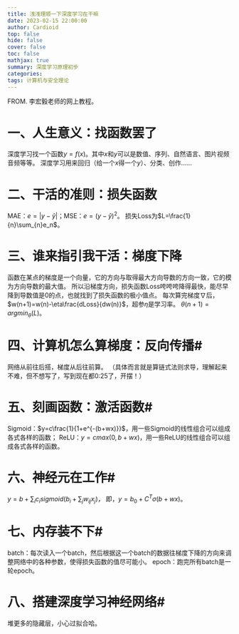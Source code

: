```yaml
---
title: 浅浅理顺一下深度学习在干嘛
date: 2023-02-15 22:00:00
author: Cardioid
top: false
hide: false
cover: false
toc: false
mathjax: true
summary: 深度学习原理初步
categories: 
tags: 计算机与安全理论
---
```

FROM. 李宏毅老师的网上教程。
# 一、人生意义：找函数罢了
深度学习找一个函数$y=f(x)$。其中$x$和$y$可以是数值、序列、自然语言、图片视频音频等等。
深度学习用来回归（给一个$x$得一个$y$）、分类、创作......
# 二、干活的准则：损失函数
MAE：$e=|y-\widehat{y}|$；MSE：$e=(y-\widehat{y})^2$。
损失Loss为$L=\frac{1}{n}\sum_{n}e_n$。
# 三、谁来指引我干活：梯度下降
函数在某点的梯度是一个向量，它的方向与取得最大方向导数的方向一致，它的模为方向导数的最大值。
所以沿梯度方向，损失函数Loss咵咵咵降得最快，能尽早降到导数值是0的点，也就找到了损失函数的极小值点。
每次算完梯度$\nabla$后，$w(n+1)=w(n)-\eta\frac{dLoss}{dw(n)}$，超参$\eta$是学习率。
$\theta(n+1)=argmin_{\theta}(L)$。
# 四、计算机怎么算梯度：反向传播#
网络从前往后搭，梯度从后往前算。
（具体而言就是算链式法则求导，理解起来不难，但不想写了，写到现在都0:25了，开摆！）
# 五、刻画函数：激活函数#
Sigmoid：$y=c\frac{1}{1+e^{-(b+wx)}}$，用一些Sigmoid的线性组合可以组成各式各样的函数；
ReLU：$y=c max(0,b+wx)$，用一些ReLU的线性组合可以组成各式各样的函数。
# 六、神经元在工作#
$y=b+\sum_{i}c_i sigmoid(b_i+\sum_{j}w_{ij}x_j)$，
即，$y=b_{0}+C^T\sigma(b+wx)$。
# 七、内存装不下#
batch：每次读入一个batch，然后根据这一个batch的数据往梯度下降的方向来调整网络中的各种参数，使得损失函数的值尽可能小。
epoch：跑完所有batch是一轮epoch。
# 八、搭建深度学习神经网络#
堆更多的隐藏层，小心过拟合哈。
